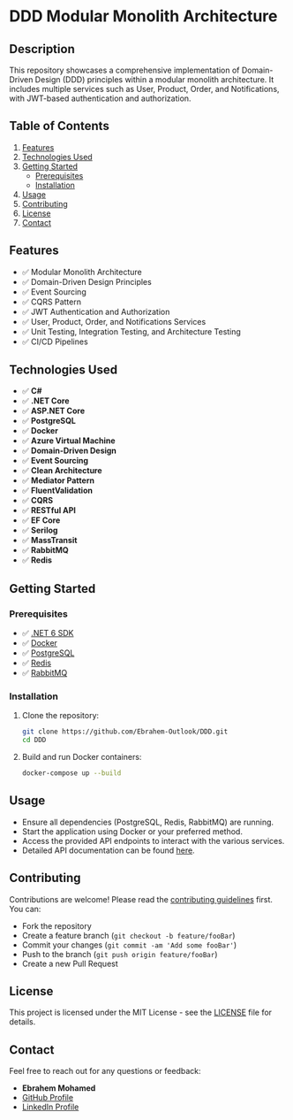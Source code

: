 # DDD Modular Monolith Architecture

## Description
This repository showcases a comprehensive implementation of Domain-Driven Design (DDD) principles within a modular monolith architecture. It includes multiple services such as User, Product, Order, and Notifications, with JWT-based authentication and authorization.

## Table of Contents
1. [Features](#features)
2. [Technologies Used](#technologies-used)
3. [Getting Started](#getting-started)
   - [Prerequisites](#prerequisites)
   - [Installation](#installation)
4. [Usage](#usage)
5. [Contributing](#contributing)
6. [License](#license)
7. [Contact](#contact)

## Features
- ✅ Modular Monolith Architecture
- ✅ Domain-Driven Design Principles
- ✅ Event Sourcing
- ✅ CQRS Pattern
- ✅ JWT Authentication and Authorization
- ✅ User, Product, Order, and Notifications Services
- ✅ Unit Testing, Integration Testing, and Architecture Testing
- ✅ CI/CD Pipelines

## Technologies Used
- ✅ **C#**
- ✅ **.NET Core**
- ✅ **ASP.NET Core**
- ✅ **PostgreSQL**
- ✅ **Docker**
- ✅ **Azure Virtual Machine**
- ✅ **Domain-Driven Design**
- ✅ **Event Sourcing**
- ✅ **Clean Architecture**
- ✅ **Mediator Pattern**
- ✅ **FluentValidation**
- ✅ **CQRS**
- ✅ **RESTful API**
- ✅ **EF Core**
- ✅ **Serilog**
- ✅ **MassTransit**
- ✅ **RabbitMQ**
- ✅ **Redis**

## Getting Started

### Prerequisites
- ✅ [.NET 6 SDK](https://dotnet.microsoft.com/download/dotnet/6.0)
- ✅ [Docker](https://www.docker.com/get-started)
- ✅ [PostgreSQL](https://www.postgresql.org/download/)
- ✅ [Redis](https://redis.io/download)
- ✅ [RabbitMQ](https://www.rabbitmq.com/download.html)

### Installation
1. Clone the repository:
    ```bash
    git clone https://github.com/Ebrahem-Outlook/DDD.git
    cd DDD
    ```

2. Build and run Docker containers:
    ```bash
    docker-compose up --build
    ```

## Usage
- Ensure all dependencies (PostgreSQL, Redis, RabbitMQ) are running.
- Start the application using Docker or your preferred method.
- Access the provided API endpoints to interact with the various services.
- Detailed API documentation can be found [here](link-to-api-docs).

## Contributing
Contributions are welcome! Please read the [contributing guidelines](CONTRIBUTING.md) first. You can:
- Fork the repository
- Create a feature branch (`git checkout -b feature/fooBar`)
- Commit your changes (`git commit -am 'Add some fooBar'`)
- Push to the branch (`git push origin feature/fooBar`)
- Create a new Pull Request

## License
This project is licensed under the MIT License - see the [LICENSE](LICENSE) file for details.

## Contact
Feel free to reach out for any questions or feedback:
- **Ebrahem Mohamed**
- [GitHub Profile](https://github.com/Ebrahem-Outlook)
- [LinkedIn Profile](https://www.linkedin.com/in/your-profile)
